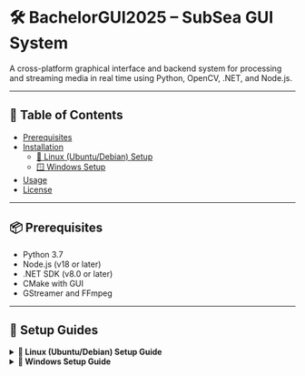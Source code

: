 # 🛠️ BachelorGUI2025 – SubSea GUI System

A cross-platform graphical interface and backend system for processing and streaming media in real time using Python, OpenCV, .NET, and Node.js.

---

## 📖 Table of Contents

- [Prerequisites](#-prerequisites)
- [Installation](#-installation)
  - [🐧 Linux (Ubuntu/Debian) Setup](#linux-ubuntudebian-setup)
  - [🪟 Windows Setup](#windows-setup)
- [Usage](#-usage)
- [License](#-license)

---

## 📦 Prerequisites

- Python 3.7
- Node.js (v18 or later)
- .NET SDK (v8.0 or later)
- CMake with GUI
- GStreamer and FFmpeg

---

## 🧰 Setup Guides

<details>
<summary><strong>🔧 Linux (Ubuntu/Debian) Setup Guide</strong></summary>

### Linux (Ubuntu/Debian) Setup

1. Download the GUI project from the repository.

2. Open a terminal and run the following commands (Skip any step you've already completed):

   ```bash
   sudo apt update
   sudo apt install -y software-properties-common
   sudo add-apt-repository ppa:deadsnakes/ppa
   sudo apt update
   sudo apt-get install python3.7 python3.7-venv python3.7-distutils python3.7-dev python3.7-numpy
   sudo apt-get install libsrtp2-dev
   sudo apt-get install gcc g++
   ```

3. Install GTK, camera, and media support:

   ```bash
   sudo apt-get install libavcodec-dev libavformat-dev libswscale-dev
   sudo apt-get install libgstreamer-plugins-base1.0-dev libgstreamer1.0-dev
   sudo apt-get install libgtk-3-dev
   sudo apt-get install libpng-dev
   sudo apt-get install libjpeg-dev
   sudo apt-get install libopenexr-dev
   sudo apt-get install libtiff-dev
   sudo apt-get install libwebp-dev
   ```

4. Verify Python version:

   ```bash
   python3.7 --version
   ```

5. Navigate to the project backend:

   ```bash
   cd BachelorGUI2025/Backend
   ```

6. Create and activate a virtual environment:

   ```bash
   python3.7 -m venv myenv
   source myenv/bin/activate
   ```

7. Navigate to the Python scripts:

   ```bash
   cd PythonScripts
   ```

8. Install Python dependencies:

   ```bash
   pip install -r requirements.txt
   ```

9. Install GStreamer:

   ```bash
   sudo apt install gstreamer1.0-tools gstreamer1.0-plugins-base \
   gstreamer1.0-plugins-good gstreamer1.0-plugins-bad \
   gstreamer1.0-plugins-ugly gstreamer1.0-libav \
   libgstreamer1.0-dev
   ```

10. Install FFmpeg:

    ```bash
    sudo apt install ffmpeg
    ```

11. Manually compile OpenCV:

    - Install CMake and CMake GUI:

      ```bash
      sudo apt-get install cmake
      sudo apt-get install cmake-qt-gui
      ```

    - To open CMake later:

      ```bash
      cmake-gui
      ```

    - Download and set up OpenCV 4.7.0 and Contrib:

      ```bash
      mkdir ~/opencv_build && cd ~/opencv_build
      git clone -b 4.7.0 https://github.com/opencv/opencv.git
      git clone -b 4.7.0 https://github.com/opencv/opencv_contrib.git
      cd opencv
      mkdir build && cd build
      ```

    - Open CMake GUI **from a terminal where the virtual environment is active**.

    - In CMake GUI:
        - Set the source code path to the `opencv` folder.
        - Set the build path to the `opencv/build` folder.
        - Add `OPENCV_EXTRA_MODULES_PATH` pointing to `opencv_contrib/modules`.

    - Click **Configure** and verify the GStreamer and Python fields are set correctly.

    > 🖼️ *Insert image here: opencv_linux2.png* (Example of correct CMake configuration)

    - Choose the generator (e.g., `Unix Makefiles`).

    - Build OpenCV:

      ```bash
      make -j4
      ```

    - Install OpenCV:

      ```bash
      sudo make install
      ```

    - Copy the `cv2` folder to your virtual environment:

      ```bash
      cp -r cv2 ~/BachelorGUI2025/Backend/myenv/lib/site-packages
      ```

    - Verify installation:

      ```bash
      python -c "import cv2; print(cv2.__version__)"
      ```

12. Install Node.js, npm, and .NET 8:

    ```bash
    sudo apt install nodejs npm
    sudo apt install dotnet-sdk-8.0
    ```

13. Build and run the backend:

    ```bash
    cd Backend
    dotnet restore
    dotnet build
    dotnet run
    ```

14. Start the frontend:

    ```bash
    cd ../GUI-Frontend
    npm i
    npm start
    ```

</details>

<details>
<summary><strong>🔧 Windows Setup Guide</strong></summary>

### Windows Setup

1. **Download the GUI project from the UiS SubSea repo on Github:**
    - Link: [Your Repo Link Here](https://github.com/UiS-SubSea/your-repo-name)

2. **Download Python version 3.7.0**
    - Visit the [Python 3.7.0 Release Page](https://www.python.org/downloads/release/python-370/)
    - Download the installer for your Windows version (e.g., *Windows x86-64 executable installer*)
    - Run the installer and **make sure to check** the “Add Python to PATH” option during installation

3. **Install NumPy in Python 3.7** (required for compiling OpenCV)

4. **Open the folder `BachelorGUI2025\Backend` in a terminal**

5. **Create a virtual environment:**
    ```bash
    python3.7 -m venv myenv
    ```

6. **Activate the virtual environment:**
    ```bash
    .\myenv\Scripts\activate
    ```
    To deactivate later:
    ```bash
    deactivate
    ```

7. **Navigate to the `PythonScripts` folder:**
    ```bash
    cd PythonScripts
    ```

8. **Install dependencies from `requirements.txt`:**
    ```bash
    pip install -r requirements.txt
    ```

9. **Manually compile OpenCV to support GStreamer:**

    - **Download and install CMake v4.0.0:**
        - [CMake Download Page](https://cmake.org/download/)
        - Select the Windows x64 Installer: `cmake-4.0.0-windows-x86_64.msi`
        - During installation, check the box to add CMake to system PATH

    - **Download OpenCV v4.7.0 and OpenCV Contrib**
        - Place them anywhere on your system
        - Inside the OpenCV folder, create a new folder named `build`

    - **Install GStreamer v1.24.12:**
        - [GStreamer 1.24.12 (Windows, MSVC)](https://gstreamer.freedesktop.org/data/pkg/windows/1.24.12/msvc/)
        - Download and install:
            - `gstreamer-1.0-msvc-x86_64-1.24.12.msi`
            - `gstreamer-1.0-devel-msvc-x86_64-1.24.12.msi`
        - Add the `GStreamer\bin` directory to your system PATH

    - **Install FFmpeg** from [FFmpeg Builds](https://www.gyan.dev/ffmpeg/builds/)

    - **Install Visual Studio 17 2022** from [Visual Studio Website](https://visualstudio.microsoft.com/)

    - **Compile OpenCV with CMake GUI:**
        1. Open CMake GUI
        2. Set:
            - Source folder: OpenCV root
            - Build folder: `build` folder you created
        3. Click `Configure`
        4. Select compiler: **Visual Studio 17**, click `Finish`
        5. After initial configuration:
            - In the `WITH` section, enable relevant options (e.g., `WITH_GSTREAMER`, `WITH_PYTHON`)
            - If `WITH_PYTHON` is missing, add it manually via `Add Entry`
        6. In the `BUILD` section, enable required modules
        7. In the `ENABLE` section, disable `ENABLE_SOLUTION_FOLDERS`
        8. Ensure GStreamer fields are filled (edit manually if necessary)
        9. Ensure Python fields are correctly set (ignore `PYTHON_DEBUG_LIBRARY`)
        10. Add `OPENCV_EXTRA_MODULES_PATH` (point to `opencv_contrib/modules`)
        11. Click `Configure` again. Confirm:
            - GStreamer shows `YES`
            - Python paths are correct
        12. Click `Generate` to create `OpenCV.sln`
        13. Click `Open Project` to launch in Visual Studio
        14. Set build type to `Release`
        15. Right-click the solution → `Build`
        16. After that, right-click `INSTALL` → `Build` again

    - **Copy the compiled OpenCV to your virtual environment:**
        - Copy the `cv2` folder to:
            ```
            BachelorGUI2025\Backend\myenv\Lib\site-packages
            ```

    - **Verify the OpenCV installation:**
        ```bash
        python -c "import cv2; print(cv2.__version__)"
        ```
        - If you see a version number, it worked!

10. **Install Node.js (v18), npm, and .NET (v8 or newer):**
    ```bash
    sudo apt install nodejs npm
    sudo apt install dotnet-sdk-8.0
    ```

11. **Restore and build the backend:**
    ```bash
    cd Backend
    dotnet restore
    dotnet build
    ```

12. **Run the backend:**
    ```bash
    dotnet run
    ```

13. **Start the frontend:**
    - Navigate to the `GUI-Frontend` folder
    - Run:
        ```bash
        npm i
        npm start
        ```
</details>

